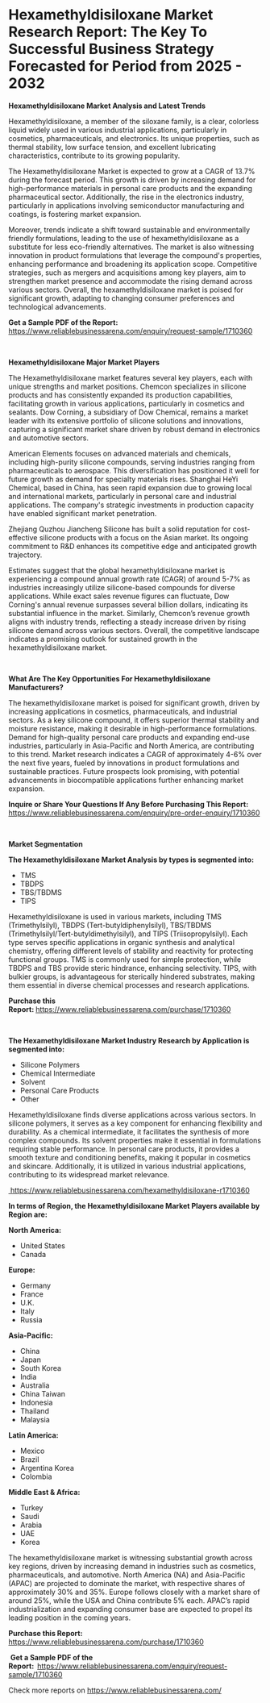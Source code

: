 <p><h1>Hexamethyldisiloxane Market Research Report: The Key To Successful Business Strategy Forecasted for Period from 2025 - 2032</h1></p><p><strong>Hexamethyldisiloxane Market Analysis and Latest Trends</strong></p>
<p><p>Hexamethyldisiloxane, a member of the siloxane family, is a clear, colorless liquid widely used in various industrial applications, particularly in cosmetics, pharmaceuticals, and electronics. Its unique properties, such as thermal stability, low surface tension, and excellent lubricating characteristics, contribute to its growing popularity.</p><p>The Hexamethyldisiloxane Market is expected to grow at a CAGR of 13.7% during the forecast period. This growth is driven by increasing demand for high-performance materials in personal care products and the expanding pharmaceutical sector. Additionally, the rise in the electronics industry, particularly in applications involving semiconductor manufacturing and coatings, is fostering market expansion.</p><p>Moreover, trends indicate a shift toward sustainable and environmentally friendly formulations, leading to the use of hexamethyldisiloxane as a substitute for less eco-friendly alternatives. The market is also witnessing innovation in product formulations that leverage the compound's properties, enhancing performance and broadening its application scope. Competitive strategies, such as mergers and acquisitions among key players, aim to strengthen market presence and accommodate the rising demand across various sectors. Overall, the hexamethyldisiloxane market is poised for significant growth, adapting to changing consumer preferences and technological advancements.</p></p>
<p><strong>Get a Sample PDF of the Report:&nbsp;</strong> <a href="https://www.reliablebusinessarena.com/enquiry/request-sample/1710360?utm_campaign=3195&utm_medium=2&utm_source=Github&utm_content=ia&utm_term=27032025&utm_id=hexamethyldisiloxane">https://www.reliablebusinessarena.com/enquiry/request-sample/1710360</a></p>
<p>&nbsp;</p>
<p><strong>Hexamethyldisiloxane Major Market Players</strong></p>
<p><p>The Hexamethyldisiloxane market features several key players, each with unique strengths and market positions. Chemcon specializes in silicone products and has consistently expanded its production capabilities, facilitating growth in various applications, particularly in cosmetics and sealants. Dow Corning, a subsidiary of Dow Chemical, remains a market leader with its extensive portfolio of silicone solutions and innovations, capturing a significant market share driven by robust demand in electronics and automotive sectors.</p><p>American Elements focuses on advanced materials and chemicals, including high-purity silicone compounds, serving industries ranging from pharmaceuticals to aerospace. This diversification has positioned it well for future growth as demand for specialty materials rises. Shanghai HeYi Chemical, based in China, has seen rapid expansion due to growing local and international markets, particularly in personal care and industrial applications. The company's strategic investments in production capacity have enabled significant market penetration.</p><p>Zhejiang Quzhou Jiancheng Silicone has built a solid reputation for cost-effective silicone products with a focus on the Asian market. Its ongoing commitment to R&D enhances its competitive edge and anticipated growth trajectory.</p><p>Estimates suggest that the global hexamethyldisiloxane market is experiencing a compound annual growth rate (CAGR) of around 5-7% as industries increasingly utilize silicone-based compounds for diverse applications. While exact sales revenue figures can fluctuate, Dow Corning's annual revenue surpasses several billion dollars, indicating its substantial influence in the market. Similarly, Chemcon’s revenue growth aligns with industry trends, reflecting a steady increase driven by rising silicone demand across various sectors. Overall, the competitive landscape indicates a promising outlook for sustained growth in the hexamethyldisiloxane market.</p></p>
<p>&nbsp;</p>
<p><strong>What Are The Key Opportunities For Hexamethyldisiloxane Manufacturers?</strong></p>
<p><p>The hexamethyldisiloxane market is poised for significant growth, driven by increasing applications in cosmetics, pharmaceuticals, and industrial sectors. As a key silicone compound, it offers superior thermal stability and moisture resistance, making it desirable in high-performance formulations. Demand for high-quality personal care products and expanding end-use industries, particularly in Asia-Pacific and North America, are contributing to this trend. Market research indicates a CAGR of approximately 4-6% over the next five years, fueled by innovations in product formulations and sustainable practices. Future prospects look promising, with potential advancements in biocompatible applications further enhancing market expansion.</p></p>
<p><strong>Inquire or Share Your Questions If Any Before Purchasing This Report:</strong> <a href="https://www.reliablebusinessarena.com/enquiry/pre-order-enquiry/1710360?utm_campaign=3195&utm_medium=2&utm_source=Github&utm_content=ia&utm_term=27032025&utm_id=hexamethyldisiloxane">https://www.reliablebusinessarena.com/enquiry/pre-order-enquiry/1710360</a></p>
<p>&nbsp;</p>
<p><strong>Market Segmentation</strong></p>
<p><strong>The Hexamethyldisiloxane Market Analysis by types is segmented into:</strong></p>
<p><ul><li>TMS</li><li>TBDPS</li><li>TBS/TBDMS</li><li>TIPS</li></ul></p>
<p><p>Hexamethyldisiloxane is used in various markets, including TMS (Trimethylsilyl), TBDPS (Tert-butyldiphenylsilyl), TBS/TBDMS (Trimethylsilyl/Tert-butyldimethylsilyl), and TIPS (Triisopropylsilyl). Each type serves specific applications in organic synthesis and analytical chemistry, offering different levels of stability and reactivity for protecting functional groups. TMS is commonly used for simple protection, while TBDPS and TBS provide steric hindrance, enhancing selectivity. TIPS, with bulkier groups, is advantageous for sterically hindered substrates, making them essential in diverse chemical processes and research applications.</p></p>
<p><strong>Purchase this Report:&nbsp;</strong><a href="https://www.reliablebusinessarena.com/purchase/1710360?utm_campaign=3195&utm_medium=2&utm_source=Github&utm_content=ia&utm_term=27032025&utm_id=hexamethyldisiloxane">https://www.reliablebusinessarena.com/purchase/1710360</a></p>
<p>&nbsp;</p>
<p><strong>The Hexamethyldisiloxane Market Industry Research by Application is segmented into:</strong></p>
<p><ul><li>Silicone Polymers</li><li>Chemical Intermediate</li><li>Solvent</li><li>Personal Care Products</li><li>Other</li></ul></p>
<p><p>Hexamethyldisiloxane finds diverse applications across various sectors. In silicone polymers, it serves as a key component for enhancing flexibility and durability. As a chemical intermediate, it facilitates the synthesis of more complex compounds. Its solvent properties make it essential in formulations requiring stable performance. In personal care products, it provides a smooth texture and conditioning benefits, making it popular in cosmetics and skincare. Additionally, it is utilized in various industrial applications, contributing to its widespread market relevance.</p></p>
<p><a href="https://www.reliablebusinessarena.com/hexamethyldisiloxane-r1710360?utm_campaign=3195&utm_medium=2&utm_source=Github&utm_content=ia&utm_term=27032025&utm_id=hexamethyldisiloxane">&nbsp;https://www.reliablebusinessarena.com/hexamethyldisiloxane-r1710360</a></p>
<p><strong>In terms of Region, the Hexamethyldisiloxane Market Players available by Region are:</strong></p>
<p>
    <p> <strong> North America: </strong>
        <ul>
            <li>United States</li>
            <li>Canada</li>
        </ul>
        </p> 
    <p> <strong> Europe: </strong>
        <ul>
            <li>Germany</li>
            <li>France</li>
            <li>U.K.</li>
            <li>Italy</li>
            <li>Russia</li>
        </ul>
        </p> 
    <p> <strong> Asia-Pacific: </strong>
        <ul>
            <li>China</li>
            <li>Japan</li>
            <li>South Korea</li>
            <li>India</li>
            <li>Australia</li>
            <li>China Taiwan</li>
            <li>Indonesia</li>
            <li>Thailand</li>
            <li>Malaysia</li>
        </ul>
        </p> 
    <p> <strong> Latin America: </strong>
        <ul>
            <li>Mexico</li>
            <li>Brazil</li>
            <li>Argentina Korea</li>
            <li>Colombia</li>
        </ul>
        </p> 
    <p> <strong> Middle East & Africa: </strong>
        <ul>
            <li>Turkey</li>
            <li>Saudi</li>
            <li>Arabia</li>
            <li>UAE</li>
            <li>Korea</li>
        </ul>
    </p>
    </p>
<p><p>The hexamethyldisiloxane market is witnessing substantial growth across key regions, driven by increasing demand in industries such as cosmetics, pharmaceuticals, and automotive. North America (NA) and Asia-Pacific (APAC) are projected to dominate the market, with respective shares of approximately 30% and 35%. Europe follows closely with a market share of around 25%, while the USA and China contribute 5% each. APAC’s rapid industrialization and expanding consumer base are expected to propel its leading position in the coming years.</p></p>
<p><strong>Purchase this Report: </strong><a href="https://www.reliablebusinessarena.com/purchase/1710360?utm_campaign=3195&utm_medium=2&utm_source=Github&utm_content=ia&utm_term=27032025&utm_id=hexamethyldisiloxane">https://www.reliablebusinessarena.com/purchase/1710360</a></p>
<p>&nbsp;<strong>Get a Sample PDF of the Report:&nbsp;&nbsp;</strong><a href="https://www.reliablebusinessarena.com/enquiry/request-sample/1710360?utm_campaign=3195&utm_medium=2&utm_source=Github&utm_content=ia&utm_term=27032025&utm_id=hexamethyldisiloxane">https://www.reliablebusinessarena.com/enquiry/request-sample/1710360</a></p>
<p><strong></strong></p>
<p>Check more reports on <a href="https://www.reliablebusinessarena.com/?utm_campaign=3195&utm_medium=2&utm_source=Github&utm_content=ia&utm_term=27032025&utm_id=hexamethyldisiloxane">https://www.reliablebusinessarena.com/</a></p>